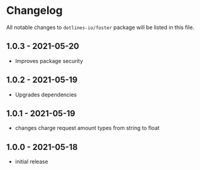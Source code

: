 # Changelog

All notable changes to `dotlines-io/foster` package will be listed in this file.

## 1.0.3 - 2021-05-20

- Improves package security

## 1.0.2 - 2021-05-19

- Upgrades dependencies

## 1.0.1 - 2021-05-19

- changes charge request amount types from string to float

## 1.0.0 - 2021-05-18

- initial release
